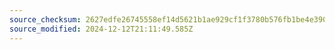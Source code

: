 ```yaml
---
source_checksum: 2627edfe26745558ef14d5621b1ae929cf1f3780b576fb1be4e39058fca7d4b6
source_modified: 2024-12-12T21:11:49.585Z
---
```


